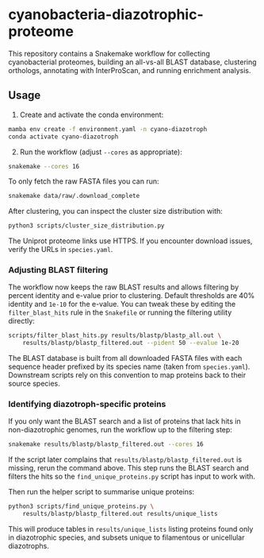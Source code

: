 # cyanobacteria-diazotrophic-proteome

This repository contains a Snakemake workflow for collecting cyanobacterial proteomes,
building an all-vs-all BLAST database, clustering orthologs, annotating with
InterProScan, and running enrichment analysis.

## Usage

1. Create and activate the conda environment:

```bash
mamba env create -f environment.yaml -n cyano-diazotroph
conda activate cyano-diazotroph
```

2. Run the workflow (adjust `--cores` as appropriate):

```bash
snakemake --cores 16
```

To only fetch the raw FASTA files you can run:

```bash
snakemake data/raw/.download_complete
```

After clustering, you can inspect the cluster size distribution with:

```bash
python3 scripts/cluster_size_distribution.py
```

The Uniprot proteome links use HTTPS. If you encounter download issues,
verify the URLs in `species.yaml`.

### Adjusting BLAST filtering

The workflow now keeps the raw BLAST results and allows filtering by
percent identity and e-value prior to clustering. Default thresholds are
40% identity and `1e-10` for the e-value. You can tweak these by editing
the `filter_blast_hits` rule in the `Snakefile` or running the filtering
utility directly:

```bash
scripts/filter_blast_hits.py results/blastp/blastp_all.out \
    results/blastp/blastp_filtered.out --pident 50 --evalue 1e-20
```

The BLAST database is built from all downloaded FASTA files with each
sequence header prefixed by its species name (taken from `species.yaml`).
Downstream scripts rely on this convention to map proteins back to their
source species.


### Identifying diazotroph-specific proteins

If you only want the BLAST search and a list of proteins that lack hits in non-diazotrophic genomes, run the workflow up to the filtering step:

```bash
snakemake results/blastp/blastp_filtered.out --cores 16
```

If the script later complains that `results/blastp/blastp_filtered.out` is
missing, rerun the command above. This step runs the BLAST search and filters
the hits so the `find_unique_proteins.py` script has input to work with.

Then run the helper script to summarise unique proteins:

```bash
python3 scripts/find_unique_proteins.py \
    results/blastp/blastp_filtered.out results/unique_lists
```

This will produce tables in `results/unique_lists` listing proteins found only in diazotrophic species, and subsets unique to filamentous or unicellular diazotrophs.
